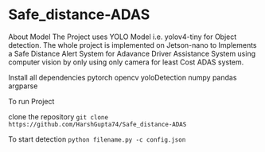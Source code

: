 # Safe_distance-ADAS
About Model
The Project uses YOLO Model i.e. yolov4-tiny for Object detection.
The whole project is implemented on Jetson-nano to Implements a Safe Distance Alert System for Adavance Driver Assistance System using computer vision by only using only camera for least Cost ADAS system.

Install all dependencies
pytorch
opencv
yoloDetection 
numpy 
pandas
argparse

To run Project 

clone the repository
`git clone https://github.com/HarshGupta74/Safe_distance-ADAS`

To start detection
`python filename.py -c config.json`


